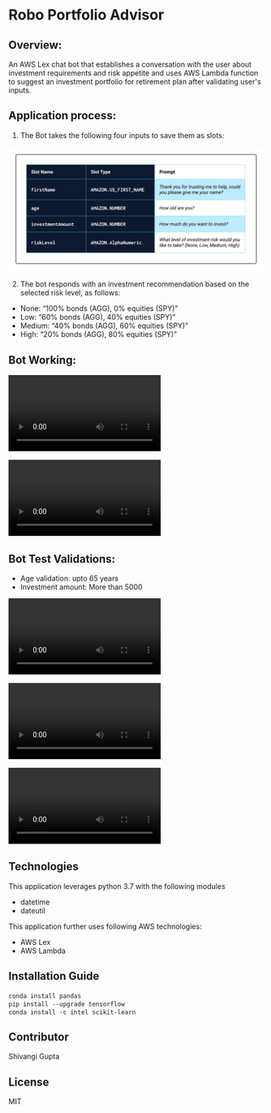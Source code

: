 # Robo Portfolio Advisor

## Overview:

An AWS Lex chat bot that establishes a conversation with the user about investment requirements and risk appetite and uses AWS Lambda function to suggest an investment portfolio for retirement plan after validating user's inputs.

## Application process:

1. The Bot takes the following four inputs to save them as slots:

![](media/slots.png)

2. The bot responds with an investment recommendation based on the selected risk level, as follows:

- None: “100% bonds (AGG), 0% equities (SPY)”
- Low: “60% bonds (AGG), 40% equities (SPY)”
- Medium: “40% bonds (AGG), 60% equities (SPY)”
- High: “20% bonds (AGG), 80% equities (SPY)”

## Bot Working:

![Chat_Bot_working](media/robo_adv.mov)

![Chat_Bot_Portfolio](media/robo_lambda.mov)


## Bot Test Validations:

* Age validation: upto 65 years
* Investment amount: More than 5000


![Chatbot_Test_Age](media/age_testval.mov)

![Chatbot_Test_Amount](media/amount_testval.mov)

![Chatbot_Test_NegtiveAge](media/age_testval.mov)


## Technologies

This application leverages python 3.7 with the following modules

* datetime
* dateutil

This application further uses following AWS technologies:

* AWS Lex
* AWS Lambda



## Installation Guide

```
conda install pandas
pip install --upgrade tensorflow
conda install -c intel scikit-learn

```

## Contributor

Shivangi Gupta

## License

MIT